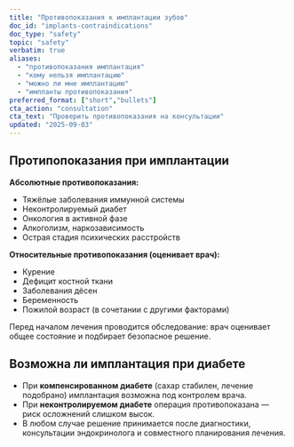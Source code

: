 ```yaml
---
title: "Противопоказания к имплантации зубов"
doc_id: "implants-contraindications"
doc_type: "safety"
topic: "safety"
verbatim: true
aliases:
  - "противопоказания имплантация"
  - "кому нельзя имплантацию"
  - "можно ли мне имплантацию"
  - "импланты противопоказания"
preferred_format: ["short","bullets"]
cta_action: "consultation"
cta_text: "Проверить противопоказания на консультации"
updated: "2025-09-03"
---
```


## Протипопоказания при имплантации
**Абсолютные противопоказания:**  
- Тяжёлые заболевания иммунной системы  
- Неконтролируемый диабет  
- Онкология в активной фазе  
- Алкоголизм, наркозависимость  
- Острая стадия психических расстройств  

**Относительные противопоказания (оценивает врач):**  
- Курение  
- Дефицит костной ткани  
- Заболевания дёсен  
- Беременность  
- Пожилой возраст (в сочетании с другими факторами)  

Перед началом лечения проводится обследование: врач оценивает общее состояние и подбирает безопасное решение.

## Возможна ли имплантация при диабете
<!-- aliases: [импланты при диабете, можно ли импланты диабет, диабет имплантация зубов, диабетики и импланты, имплантация сахарный диабет, можно ли импланты при сахарном диабете, имплантация при диабете 2 типа] -->
- При **компенсированном диабете** (сахар стабилен, лечение подобрано) имплантация возможна под контролем врача.  
- При **неконтролируемом диабете** операция противопоказана — риск осложнений слишком высок.  
- В любом случае решение принимается после диагностики, консультации эндокринолога и совместного планирования лечения.